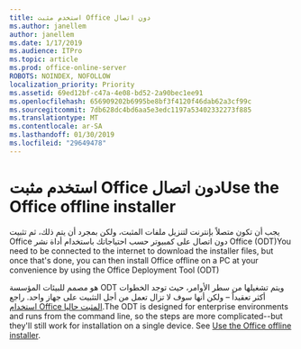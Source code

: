 ```yaml
---
title: استخدم مثبت Office دون اتصال
ms.author: janellem
author: janellem
ms.date: 1/17/2019
ms.audience: ITPro
ms.topic: article
ms.prod: office-online-server
ROBOTS: NOINDEX, NOFOLLOW
localization_priority: Priority
ms.assetid: 69ed12bf-c47a-4e08-bd52-2a90bec1ee91
ms.openlocfilehash: 656909202b6995be8bf3f4120f46dab62a3cf99c
ms.sourcegitcommit: 7db628dc4bd6aa5e3edc1197a53402332273f885
ms.translationtype: MT
ms.contentlocale: ar-SA
ms.lasthandoff: 01/30/2019
ms.locfileid: "29649478"
---
```

# <a name="use-the-office-offline-installer"></a><span data-ttu-id="7cf07-102">استخدم مثبت Office دون اتصال</span><span class="sxs-lookup"><span data-stu-id="7cf07-102">Use the Office offline installer</span></span>



<span data-ttu-id="7cf07-103">يجب أن تكون متصلاً بإنترنت لتنزيل ملفات المثبت، ولكن بمجرد أن يتم ذلك، ثم تثبيت Office دون اتصال على كمبيوتر حسب احتياجاتك باستخدام أداة نشر Office (ODT)</span><span class="sxs-lookup"><span data-stu-id="7cf07-103">You need to be connected to the internet to download the installer files, but once that's done, you can then install Office offline on a PC at your convenience by using the Office Deployment Tool (ODT)</span></span>
  
<span data-ttu-id="7cf07-p101">هو مصمم للبيئات المؤسسة ODT ويتم تشغيلها من سطر الأوامر، حيث توجد الخطوات أكثر تعقيداً – ولكن أنها سوف لا تزال تعمل من أجل التثبيت على جهاز واحد. راجع [استخدام Office المثبت حاليا](https://support.office.com/article/f0a85fe7-118f-41cb-a791-d59cef96ad1c?wt.mc_id=Alchemy_ClientDIA).</span><span class="sxs-lookup"><span data-stu-id="7cf07-p101">The ODT is designed for enterprise environments and runs from the command line, so the steps are more complicated--but they'll still work for installation on a single device. See [Use the Office offline installer](https://support.office.com/article/f0a85fe7-118f-41cb-a791-d59cef96ad1c?wt.mc_id=Alchemy_ClientDIA).</span></span>
  

